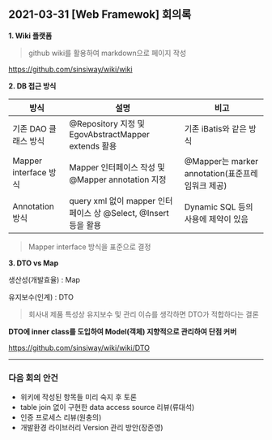 ## 2021-03-31 [Web Framewok] 회의록

**1. Wiki 플랫폼**

> github wiki를 활용하여 markdown으로 페이지 작성

https://github.com/sinsiway/wiki/wiki



**2. DB 접근 방식**

| 방식                  | 설명                                                         | 비고                                             |
| --------------------- | ------------------------------------------------------------ | ------------------------------------------------ |
| 기존 DAO 클래스 방식  | @Repository 지정 및 EgovAbstractMapper extends 활용          | 기존 iBatis와 같은 방식                          |
| Mapper interface 방식 | Mapper 인터페이스 작성 및 @Mapper annotation 지정            | @Mapper는 marker annotation(표준프레임워크 제공) |
| Annotation 방식       | query xml 없이 mapper 인터페이스 상 @Select, @Insert 등을 활용 | Dynamic SQL 등의 사용에 제약이 있음              |

> Mapper interface 방식을 표준으로 결정



**3. DTO vs Map**

생산성(개발효율) : Map

유지보수(인계) : DTO

> 회사내 제품 특성상 유지보수 및 관리 이슈를 생각하면 DTO가 적합하다는 결론

**DTO에 inner class를 도입하여 Model(객체) 지향적으로 관리하여 단점 커버**

https://github.com/sinsiway/wiki/wiki/DTO



***

### 다음 회의 안건

* 위키에 작성된 항목들 미리 숙지 후 토론
* table join 없이 구현한 data access source 리뷰(류대석)
* 인증 프로세스 리뷰(원충의)
* 개발환경 라이브러리 Version 관리 방안(장준영)
